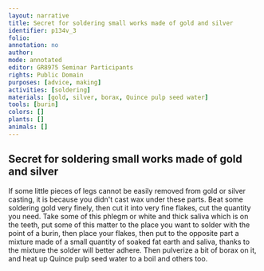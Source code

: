 ```yaml
---
layout: narrative
title: Secret for soldering small works made of gold and silver
identifier: p134v_3
folio: 
annotation: no
author:
mode: annotated
editor: GR8975 Seminar Participants
rights: Public Domain
purposes: [advice, making]
activities: [soldering]
materials: [gold, silver, borax, Quince pulp seed water]
tools: [burin]
colors: []
plants: []
animals: []
---
```


 
##  Secret for soldering small works made of <span class="material">gold</span> and <span class="material">silver</span> 

   <span class="activity"></span> 
 If some little pieces of legs cannot be easily removed from <span class="material">gold</span> or <span class="material">silver</span> casting, it is because you didn't cast wax under these parts. Beat some soldering <span class="material">gold</span> very finely, then cut it into very fine flakes, cut the quantity you need. Take some of this phlegm or white and thick saliva which is on the teeth, put some of this matter to the place you want to solder with the point of a <span class="tool">burin</span>, then place your flakes, then put to the opposite part a mixture made of a small quantity of soaked fat earth and saliva, thanks to the mixture the solder will better adhere. Then pulverize a bit of <span class="material">borax</span> on it, and heat up <span class="material">Quince pulp seed water</span> to a boil and others too.
 